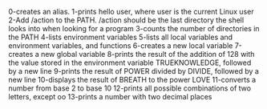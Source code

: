 0-creates an alias.
1-prints hello user, where user is the current Linux user
2-Add /action to the PATH. /action should be the last directory the shell looks into when looking for a program
3-counts the number of directories in the PATH
4-lists environment variables
5-lists all local variables and environment variables, and functions
6-creates a new local variable
7-creates a new global variable
8-prints the result of the addition of 128 with the value stored in the environment variable TRUEKNOWLEDGE, followed by a new line
9-prints the result of POWER divided by DIVIDE, followed by a new line
10-displays the result of BREATH to the power LOVE
11-converts a number from base 2 to base 10
12-prints all possible combinations of two letters, except oo
13-prints a number with two decimal places
